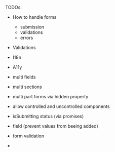 TODOs:
- How to handle forms
  - submission
  - validations
  - errors
- Validations
- I18n
- A11y

- multi fields
- multi sections
- multi part forms via hidden property
- allow controlled and uncontrolled components
- isSubmitting status (via promises)
- field (prevent values from beeing added)
- form validation
- 
